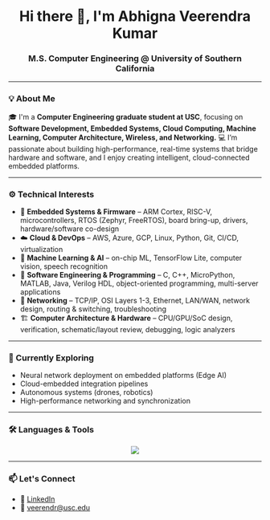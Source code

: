 <h1 align="center">Hi there 👋, I'm Abhigna Veerendra Kumar</h1>
<h3 align="center">M.S. Computer Engineering @ University of Southern California

---

### 💡 About Me  
🎓 I'm a **Computer Engineering graduate student at USC**, focusing on **Software Development, Embedded Systems, Cloud Computing, Machine Learning, Computer Architecture, Wireless, and Networking.**
💻 I’m passionate about building high-performance, real-time systems that bridge hardware and software, and I enjoy creating intelligent, cloud-connected embedded platforms.

---

### ⚙️ Technical Interests
- 🧩 **Embedded Systems & Firmware** – ARM Cortex, RISC-V, microcontrollers, RTOS (Zephyr, FreeRTOS), board bring-up, drivers, hardware/software co-design  
- ☁️ **Cloud & DevOps** – AWS, Azure, GCP, Linux, Python, Git, CI/CD, virtualization  
- 🧠 **Machine Learning & AI** – on-chip ML, TensorFlow Lite, computer vision, speech recognition  
- 🧰 **Software Engineering & Programming** – C, C++, MicroPython, MATLAB, Java, Verilog HDL, object-oriented programming, multi-server applications  
- 📡 **Networking** – TCP/IP, OSI Layers 1-3, Ethernet, LAN/WAN, network design, routing & switching, troubleshooting  
- 🏗️ **Computer Architecture & Hardware** – CPU/GPU/SoC design, verification, schematic/layout review, debugging, logic analyzers  


---

### 🧠 Currently Exploring  
- Neural network deployment on embedded platforms (Edge AI)  
- Cloud-embedded integration pipelines  
- Autonomous systems (drones, robotics)  
- High-performance networking and synchronization  

---

### 🛠️ Languages & Tools  

<p align="center">
<img src="https://skillicons.dev/icons?i=c,cpp,python,matlab,arduino,linux,bash,git,docker,aws,gcp,vscode,raspberrypi&perline=8" />
</p>

---

### 📫 Let's Connect  
- 💼 [LinkedIn](https://www.linkedin.com/in/abhignavkumar)  
- 📧 veerendr@usc.edu  

